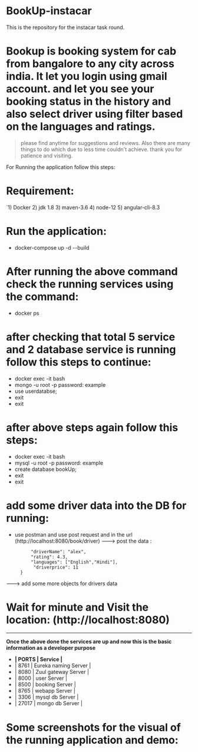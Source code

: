 # BookUp-instacar
This is the repository for the instacar task round.

# Bookup is booking system for cab from bangalore to any city across india. It let you login using gmail account. and let you see your booking status in the history and also select driver using filter based on the languages and ratings. 

> please find anytime for suggestions and reviews. Also there are many things to do which due to less time couldn't achieve. thank you for patience and visiting.


For Running the application follow this steps:

# Requirement:
`1) Docker
 2) jdk 1.8
 3) maven-3.6
 4) node-12
 5) angular-cli-8.3
 
# Run the application:
  - docker-compose up -d --build

# After running the above command check the running services using the command:
  - docker ps
 
# after checking that total 5 service and 2 database service is running follow this steps to continue:
  - docker exec -it <pid of mongoservice> bash
  - mongo -u root -p
  password: example
  - use userdatabse;
  - exit
  - exit

# after above steps again follow this steps:
 - docker exec -it <pid of mysql> bash
  - mysql -u root -p
  password: example
  - create database bookUp;
  - exit
  - exit
# add some driver data into the DB for running:
  - use postman and use post request and in the url (http://localhost:8080/book/driver)
    ---> post the data :
       ``` {
	         "driverName": "alex",
	         "rating": 4.3,
	         "languages": ["English","Hindi"],
	          "driverprice": 11
         } 
   ---> add some more objects for drivers data
# Wait for minute and Visit the location: (http://localhost:8080)
------------------------------------------------------------------------------------------------------------------------------
 **Once the above done the services are up and now this is the basic information as a developer purpose**
  
  - **|   PORTS      |        Service          |**
  -   |    8761      |    Eureka naming Server |
  -   |    8080      |    Zuul gateway Server  | 
  -   |    8000      |      user  Server       |
  -   |    8500      |    booking  Server      |
  -   |    8765      |     webapp  Server      |
  -   |    3306      |    mysql db Server      |
  -   |    27017     |    mongo db Server      |
    
   
   # Some screenshots for the visual of the running application and demo:
   
